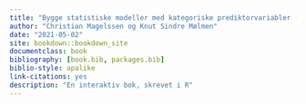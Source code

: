```yaml
--- 
title: "Bygge statistiske modeller med kategoriske prediktorvariabler (ANOVA, t-test)"
author: "Christian Magelssen og Knut Sindre Mølmen"
date: "2021-05-02"
site: bookdown::bookdown_site
documentclass: book
bibliography: [book.bib, packages.bib]
biblio-style: apalike
link-citations: yes
description: "En interaktiv bok, skrevet i R"
---
```

